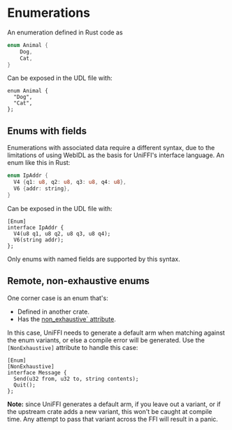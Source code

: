 # Enumerations

An enumeration defined in Rust code as

```rust
enum Animal {
    Dog,
    Cat,
}
```

Can be exposed in the UDL file with:

```idl
enum Animal {
  "Dog",
  "Cat",
};
```

## Enums with fields

Enumerations with associated data require a different syntax,
due to the limitations of using WebIDL as the basis for UniFFI's interface language.
An enum like this in Rust:

```rust
enum IpAddr {
  V4 {q1: u8, q2: u8, q3: u8, q4: u8},
  V6 {addr: string},
}
```

Can be exposed in the UDL file with:

```idl
[Enum]
interface IpAddr {
  V4(u8 q1, u8 q2, u8 q3, u8 q4);
  V6(string addr);
};
```

Only enums with named fields are supported by this syntax.

## Remote, non-exhaustive enums

One corner case is an enum that's:
  - Defined in another crate.
  - Has the [non_exhaustive` attribute](https://doc.rust-lang.org/reference/attributes/type_system.html#the-non_exhaustive-attribute).

In this case, UniFFI needs to generate a default arm when matching against the enum variants, or else a compile error will be generated.
Use the `[NonExhaustive]` attribute to handle this case:

```idl
[Enum]
[NonExhaustive]
interface Message {
  Send(u32 from, u32 to, string contents);
  Quit();
};
```

**Note:** since UniFFI generates a default arm, if you leave out a variant, or if the upstream crate adds a new variant, this won't be caught at compile time.
Any attempt to pass that variant across the FFI will result in a panic.
